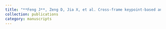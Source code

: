 ```yaml
---
title: "**Feng J**, Zeng D, Jia X, et al. Cross-frame keypoint-based and spatial motion information-guided networks for moving vehicle detection and tracking in satellite videos[J]. ISPRS Journal of Photogrammetry and Remote Sensing, 2021, 177: 116-130."
collection: publications
category: manuscripts
---
```

